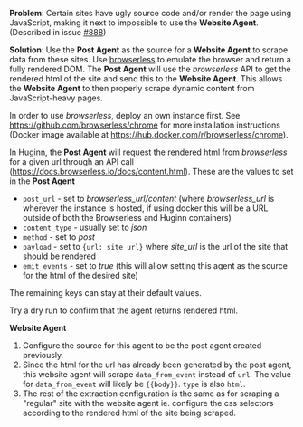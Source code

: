 **Problem**: Certain sites have ugly source code and/or render the page using JavaScript, making it next to impossible to use the **Website Agent**. (Described in issue [#888](https://github.com/cantino/huginn/issues/888))

**Solution**: Use the **Post Agent** as the source for a **Website Agent** to scrape data from these sites. Use [browserless](http://goo-gl.me/kRTPE) to emulate the browser and return a fully rendered DOM. The **Post Agent** will use the _browserless_ API to get the rendered html of the site and send this to the **Website Agent**. This allows the **Website Agent** to then properly scrape dynamic content from JavaScript-heavy pages.

In order to use _browserless_, deploy an own instance first. See https://github.com/browserless/chrome for more installation instructions (Docker image available at https://hub.docker.com/r/browserless/chrome).

In Huginn, the **Post Agent** will request the rendered html from _browserless_ for a given url through an API call (https://docs.browserless.io/docs/content.html). These are the values to set in the **Post Agent**

- `post_url` - set to _browserless_url/content_ (where _browserless_url_ is wherever the instance is hosted, if using docker this will be a URL outside of both the Browserless and Huginn containers)
- `content_type` - usually set to _json_
- `method` - set to _post_
- `payload` - set to `{url: site_url}` where _site_url_ is the url of the site that should be rendered
- `emit_events` - set to _true_ (this will allow setting this agent as the source for the html of the desired site)

The remaining keys can stay at their default values.

Try a dry run to confirm that the agent returns rendered html.

**Website Agent**

1. Configure the source for this agent to be the post agent created previously.
2. Since the html for the url has already been generated by the post agent, this website agent will scrape `data_from_event` instead of `url`. The value for `data_from_event` will likely be `{{body}}`. `type` is also `html`.
3. The rest of the extraction configuration is the same as for scraping a "regular" site with the website agent ie. configure the css selectors according to the rendered html of the site being scraped.

